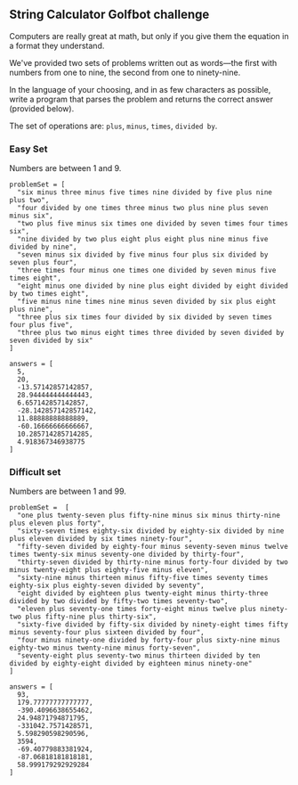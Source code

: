 ## String Calculator Golfbot challenge

Computers are really great at math, but only if you give them the equation in a format they understand.

We've provided two sets of problems written out as words—the first with numbers from one to nine, the second from one to ninety-nine.

In the language of your choosing, and in as few characters as possible, write a program that parses the problem and returns the correct answer (provided below).

The set of operations are: `plus`, `minus`, `times`, `divided by`.

### Easy Set
Numbers are between 1 and 9.

```
problemSet = [
  "six minus three minus five times nine divided by five plus nine plus two",
  "four divided by one times three minus two plus nine plus seven minus six",
  "two plus five minus six times one divided by seven times four times six",
  "nine divided by two plus eight plus eight plus nine minus five divided by nine",
  "seven minus six divided by five minus four plus six divided by seven plus four",
  "three times four minus one times one divided by seven minus five times eight",
  "eight minus one divided by nine plus eight divided by eight divided by two times eight",
  "five minus nine times nine minus seven divided by six plus eight plus nine",
  "three plus six times four divided by six divided by seven times four plus five",
  "three plus two minus eight times three divided by seven divided by seven divided by six"
]

answers = [
  5,
  20,
  -13.57142857142857,
  28.944444444444443,
  6.657142857142857,
  -28.142857142857142,
  11.88888888888889,
  -60.16666666666667,
  10.285714285714285,
  4.918367346938775
]

```

### Difficult set
Numbers are between 1 and 99.

```
problemSet =  [
  "one plus twenty-seven plus fifty-nine minus six minus thirty-nine plus eleven plus forty",
  "sixty-seven times eighty-six divided by eighty-six divided by nine plus eleven divided by six times ninety-four",
  "fifty-seven divided by eighty-four minus seventy-seven minus twelve times twenty-six minus seventy-one divided by thirty-four",
  "thirty-seven divided by thirty-nine minus forty-four divided by two minus twenty-eight plus eighty-five minus eleven",
  "sixty-nine minus thirteen minus fifty-five times seventy times eighty-six plus eighty-seven divided by seventy",
  "eight divided by eighteen plus twenty-eight minus thirty-three divided by two divided by fifty-two times seventy-two",
  "eleven plus seventy-one times forty-eight minus twelve plus ninety-two plus fifty-nine plus thirty-six",
  "sixty-five divided by fifty-six divided by ninety-eight times fifty minus seventy-four plus sixteen divided by four",
  "four minus ninety-one divided by forty-four plus sixty-nine minus eighty-two minus twenty-nine minus forty-seven",
  "seventy-eight plus seventy-two minus thirteen divided by ten divided by eighty-eight divided by eighteen minus ninety-one"
]

answers = [
  93,
  179.77777777777777,
  -390.4096638655462,
  24.94871794871795,
  -331042.7571428571,
  5.598290598290596,
  3594,
  -69.40779883381924,
  -87.06818181818181,
  58.999179292929284
]

```
